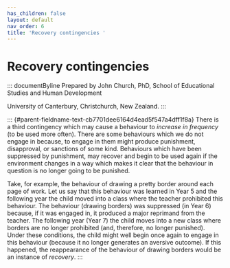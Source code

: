 ```yaml
---
has_children: false
layout: default
nav_order: 6
title: 'Recovery contingencies '
---
```

# Recovery contingencies 


::: documentByline
Prepared by John Church, PhD, School of Educational Studies and Human
Development

University of Canterbury, Christchurch, New Zealand.
:::

::: {#parent-fieldname-text-cb7701dee6164d4ead5f547a4dff1f8a}
There is a third contingency which may cause a behaviour to *increase in
frequency* (to be used more often). There are some behaviours which we
do not engage in because, to engage in them might produce punishment,
disapproval, or sanctions of some kind. Behaviours which have been
suppressed by punishment, may recover and begin to be used again if the
environment changes in a way which makes it clear that the behaviour in
question is no longer going to be punished.

Take, for example, the behaviour of drawing a pretty border around each
page of work. Let us say that this behaviour was learned in Year 5 and
the following year the child moved into a class where the teacher
prohibited this behaviour. The behaviour (drawing borders) was
suppressed (in Year 6) because, if it was engaged in, it produced a
major reprimand from the teacher. The following year (Year 7) the child
moves into a new class where borders are no longer prohibited (and,
therefore, no longer punished). Under these conditions, the child might
well begin once again to engage in this behaviour (because it no longer
generates an aversive outcome). If this happened, the reappearance of
the behaviour of drawing borders would be an instance of *recovery*.
:::
